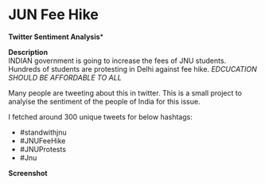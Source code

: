 # JUN Fee Hike </br>

**Twitter Sentiment Analysis*** </br>

**Description**</br>
INDIAN government is going to increase the fees of JNU students. Hundreds of students are protesting in Delhi against fee hike.
*EDCUCATION SHOULD BE AFFORDABLE TO ALL* </br>

Many people are tweeting about this in twitter. This is a small project to analyise the sentiment of the people of India for this issue.

I fetched around 300 unique tweets for below hashtags:

* #standwithjnu
* #JNUFeeHike
* #JNUProtests
* #Jnu

**Screenshot**

